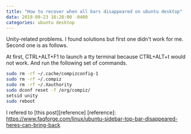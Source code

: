 ```yaml
---
title: "How to recover when all bars disappeared on ubuntu desktop"
data: 2019-09-23 16:28:00 -0400
categories: ubuntu desktop
---
```


Unity-related problems.
I found solutions but first one didn't work for me.
Second one is as follows.

At first, CTRL+ALT+F1 to launch a tty terminal because CTRL+ALT+t would not work.
And run the following set of commands.
```bash
sudo rm -rf ~/.cache/compizconfig-1
sudo rm -rf ~/.compiz
sudo rm -rf ~/.Xauthority
sudo dconf reset -f /org/compiz/
setsid unity
sudo reboot
```
I refered to [this post][reference]
[reference]: https://www.faqforge.com/linux/ubuntu-sidebar-top-bar-disappeared-heres-can-bring-back

